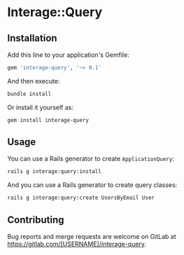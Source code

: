 # Interage::Query

## Installation

Add this line to your application's Gemfile:

```ruby
gem 'interage-query', '~> 0.1'
```

And then execute:

```bash
bundle install
```

Or install it yourself as:

```bash
gem install interage-query
```

## Usage

You can use a Rails generator to create `ApplicationQuery`:

```bash
rails g interage:query:install
```

And you can use a Rails generator to create query classes:


```bash
rails g interage:query:create UsersByEmail User
```

## Contributing

Bug reports and merge requests are welcome on GitLab at https://gitlab.com/[USERNAME]/interage-query.
